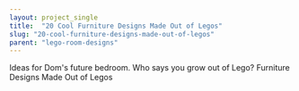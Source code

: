 ```yaml
---
layout: project_single
title:  "20 Cool Furniture Designs Made Out of Legos"
slug: "20-cool-furniture-designs-made-out-of-legos"
parent: "lego-room-designs"
---
```

Ideas for Dom's future bedroom. Who says you grow out of Lego? Furniture Designs  Made Out of Legos